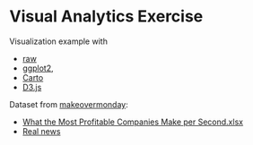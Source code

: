 # Visual Analytics Exercise

Visualization example with
* [raw](http://app.rawgraphs.io/)
* [ggplot2](https://cran.r-project.org/web/packages/ggplot2/),
* [Carto](https://carto.com/)
* [D3.js](https://d3js.org/)

Dataset from [makeovermonday](https://www.makeovermonday.co.uk/):

* [What the Most Profitable Companies Make per Second.xlsx](https://data.world/makeovermonday/2018-w-5-what-the-most-profitable-companies-make-per-second/workspace/file?filename=What+the+Most+Profitable+Companies+Make+per+Second.xlsx)
* [Real news](https://www.titlemax.com/discovery-center/money-finance/most-profitable-companies/)
